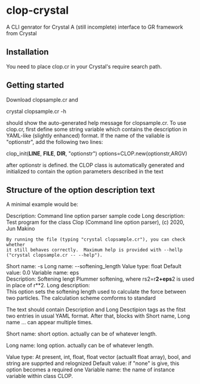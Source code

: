 # clop-crystal

A CLI genrator for Crystal
A (still incomplete) interface to GR framework from Crystal


## Installation

You need to place clop.cr in your Crystal's require search path.

## Getting started

Download clopsample.cr and

   crystal clopsample.cr  -h

should show the auto-generated help message for clopsample.cr.
To use clop.cr, first define some string variable which contains
the description in YAML-like (slightly enhanced) format. If the name
of the valiable is "optionstr", add the following two lines:

  clop_init(__LINE__, __FILE__, __DIR__, "optionstr")
  options=CLOP.new(optionstr,ARGV)

after optionstr is defined. the CLOP class is automatically generated
and initialized to contain the option parameters described in the text

## Structure of the option description text

A minimal example would be:

  Description: Command line option parser sample code
  Long description:
    Test program for the class Clop (Command line option parser),
    (c) 2020, Jun Makino

    By running the file (typing "crystal clopsample.cr"), you can check whether
    it still behaves correctly.  Maximum help is provided with --hellp
    ("crystal clopsample.cr -- --help").
 

  Short name: -s
  Long name:		--softening_length
  Value type:		float
  Default value: 	0.0
  Variable name: 	eps             
  Description:		Softening lengt
      Plummer softening, where rs2=r**2+eps**2 is used in place of r**2.
  Long description:                        
      This option sets the softening length used to calculate the force
      between two particles.  The calculation scheme comforms to standard

The text should contain Description and Long Desctipion tags as the
fitst two entries in usual YAML format. After that,  blocks
with Short name, Long name ... can appear multiple times.

Short name: short option. actually can be of whatever length.

Long name: long option. actually can be of whatever length.

Value type: At present, int, float, float vector (actuallt float
            array), bool, and string are supprted and relognized
Default value: if "none" is give, this option becomes a required one
Variable name: the name of instance variable within class CLOP.

